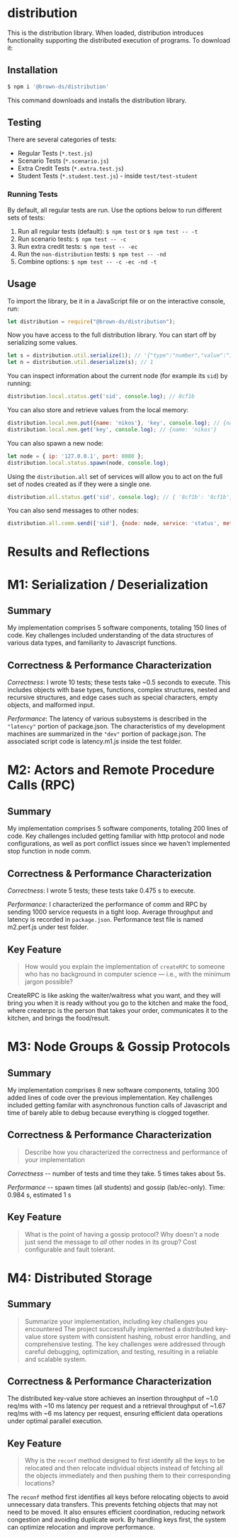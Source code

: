 # distribution

This is the distribution library. When loaded, distribution introduces functionality supporting the distributed execution of programs. To download it:

## Installation

```sh
$ npm i '@brown-ds/distribution'
```

This command downloads and installs the distribution library.

## Testing

There are several categories of tests:
  *	Regular Tests (`*.test.js`)
  *	Scenario Tests (`*.scenario.js`)
  *	Extra Credit Tests (`*.extra.test.js`)
  * Student Tests (`*.student.test.js`) - inside `test/test-student`

### Running Tests

By default, all regular tests are run. Use the options below to run different sets of tests:

1. Run all regular tests (default): `$ npm test` or `$ npm test -- -t`
2. Run scenario tests: `$ npm test -- -c` 
3. Run extra credit tests: `$ npm test -- -ec`
4. Run the `non-distribution` tests: `$ npm test -- -nd`
5. Combine options: `$ npm test -- -c -ec -nd -t`

## Usage

To import the library, be it in a JavaScript file or on the interactive console, run:

```js
let distribution = require("@brown-ds/distribution");
```

Now you have access to the full distribution library. You can start off by serializing some values. 

```js
let s = distribution.util.serialize(1); // '{"type":"number","value":"1"}'
let n = distribution.util.deserialize(s); // 1
```

You can inspect information about the current node (for example its `sid`) by running:

```js
distribution.local.status.get('sid', console.log); // 8cf1b
```

You can also store and retrieve values from the local memory:

```js
distribution.local.mem.put({name: 'nikos'}, 'key', console.log); // {name: 'nikos'}
distribution.local.mem.get('key', console.log); // {name: 'nikos'}
```

You can also spawn a new node:

```js
let node = { ip: '127.0.0.1', port: 8080 };
distribution.local.status.spawn(node, console.log);
```

Using the `distribution.all` set of services will allow you to act 
on the full set of nodes created as if they were a single one.

```js
distribution.all.status.get('sid', console.log); // { '8cf1b': '8cf1b', '8cf1c': '8cf1c' }
```

You can also send messages to other nodes:

```js
distribution.all.comm.send(['sid'], {node: node, service: 'status', method: 'get'}, console.log); // 8cf1c
```

# Results and Reflections
# M1: Serialization / Deserialization

## Summary

My implementation comprises 5 software components, totaling 150 lines of code. Key challenges included understanding of the data structures of various data types, and familiarity to Javascript functions.

## Correctness & Performance Characterization

*Correctness*: I wrote 10 tests; these tests take ~0.5 seconds to execute. This includes objects with base types, functions, complex structures, nested and recursive structures, and edge cases such as special characters, empty objects, and malformed input.

*Performance*: The latency of various subsystems is described in the `"latency"` portion of package.json. The characteristics of my development machines are summarized in the `"dev"` portion of package.json. The associated script code  is latency.m1.js inside the test folder.


# M2: Actors and Remote Procedure Calls (RPC)

## Summary

My implementation comprises 5 software components, totaling 200 lines of code. Key challenges included getting familiar with http protocol and node configurations, as well as port conflict issues since we haven't implemented stop function in node comm.


## Correctness & Performance Characterization

*Correctness*: I wrote 5 tests; these tests take 0.475 s to execute.

*Performance*: I characterized the performance of comm and RPC by sending 1000 service requests in a tight loop. Average throughput and latency is recorded in `package.json`. Performance test file is named m2.perf.js under test folder.


## Key Feature

> How would you explain the implementation of `createRPC` to someone who has no background in computer science — i.e., with the minimum jargon possible?

CreateRPC is like asking the waiter/waitress what you want, and they will bring you when it is ready without you go to the kitchen and make the food, where createrpc is the person that takes your order, communicates it to the kitchen, and brings the food/result.

# M3: Node Groups & Gossip Protocols


## Summary


My implementation comprises 8 new software components, totaling 300 added lines of code over the previous implementation. Key challenges included getting familar with asynchronous function calls of Javascript and time of barely able to debug because everything is clogged together.


## Correctness & Performance Characterization

> Describe how you characterized the correctness and performance of your implementation


*Correctness* -- number of tests and time they take.
5 times takes about 5s.

*Performance* -- spawn times (all students) and gossip (lab/ec-only).
Time:        0.984 s, estimated 1 s

## Key Feature

> What is the point of having a gossip protocol? Why doesn't a node just send the message to _all_ other nodes in its group?
Cost configurable and fault tolerant.

# M4: Distributed Storage


## Summary

> Summarize your implementation, including key challenges you encountered
The project successfully implemented a distributed key-value store system with consistent hashing, robust error handling, and comprehensive testing. The key challenges were addressed through careful debugging, optimization, and testing, resulting in a reliable and scalable system.


## Correctness & Performance Characterization

The distributed key-value store achieves an insertion throughput of ~1.0 req/ms with ~10 ms latency per request and a retrieval throughput of ~1.67 req/ms with ~6 ms latency per request, ensuring efficient data operations under optimal parallel execution. 

## Key Feature

> Why is the `reconf` method designed to first identify all the keys to be relocated and then relocate individual objects instead of fetching all the objects immediately and then pushing them to their corresponding locations?

The `reconf` method first identifies all keys before relocating objects to avoid unnecessary data transfers. This prevents fetching objects that may not need to be moved. It also ensures efficient coordination, reducing network congestion and avoiding duplicate work. By handling keys first, the system can optimize relocation and improve performance.